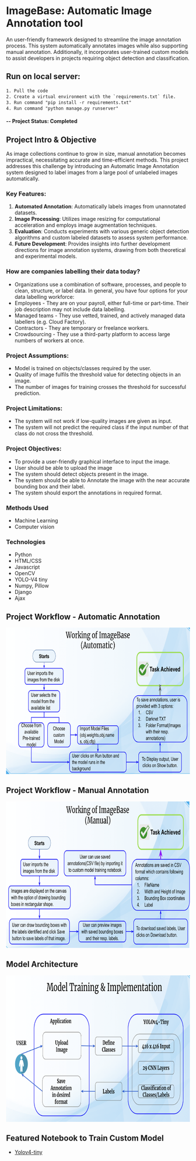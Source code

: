 # ImageBase: Automatic Image Annotation tool
An user-friendly framework designed to streamline the image annotation process. This system automatically annotates images while also supporting manual annotation. Additionally, it incorporates user-trained custom models to assist developers in projects requiring object detection and classification.


## Run on local server:
```
1. Pull the code
2. Create a virtual environment with the `requirements.txt` file.
3. Run command "pip install -r requirements.txt"
4. Run command "python manage.py runserver"

```


#### -- Project Status: Completed

## Project Intro & Objective
As image collections continue to grow in size, manual annotation becomes impractical, necessitating accurate and time-efficient methods. This project addresses this challenge by introducing an Automatic Image Annotation system designed to label images from a large pool of unlabeled images automatically.

### Key Features:
1. **Automated Annotation**: Automatically labels images from unannotated datasets.
2. **Image Processing**: Utilizes image resizing for computational acceleration and employs image augmentation techniques.
3. **Evaluation**: Conducts experiments with various generic object detection algorithms and custom labeled datasets to assess system performance.
4. **Future Development**: Provides insights into further development directions for image annotation systems, drawing from both theoretical and experimental models.


### How are companies labelling their data today?
* Organizations use a combination of software, processes, and people to clean, structure, or label
data. In general, you have four options for your data labelling workforce:
* Employees - They are on your payroll, either full-time or part-time. Their job description may not include data labelling.
* Managed teams - They use vetted, trained, and actively managed data labellers (e.g. Cloud Factory).
* Contractors - They are temporary or freelance workers.
* Crowdsourcing - They use a third-party platform to access large numbers of workers at once.


### Project Assumptions:
* Model is trained on objects/classes required by the user.
* Quality of image fulfils the threshold value for detecting objects in an image.
* The number of images for training crosses the threshold for successful prediction.


### Project Limitations:
* The system will not work if low-quality images are given as input.
* The system will not predict the required class if the input number of that class do not cross the threshold.


### Project Objectives:
* To provide a user-friendly graphical interface to input the image.
* User should be able to upload the image
* The system should detect objects present in the image.
* The system should be able to Annotate the image with the near accurate bounding box
and their label.
* The system should export the annotations in required format.

### Methods Used
* Machine Learning
* Computer vision

### Technologies
* Python
* HTML/CSS
* Javascript
* OpenCV
* YOLO-V4 tiny
* Numpy, Pillow
* Django
* Ajax

## Project Workflow - Automatic Annotation
<img src="images/LLD-Auto.png" width="800" height="400">

## Project Workflow - Manual Annotation
<img src="images/LLD-Manual.png" width="800" height="400">

## Model Architecture
<img src="images/Model-Architecture.png" width="800" height="400">

## Featured Notebook to Train Custom Model
* [Yolov4-tiny](./Yolov4tiny_CustomModel.ipynb)


